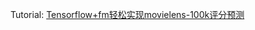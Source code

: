 Tutorial: [Tensorflow+fm轻松实现movielens-100k评分预测](https://blog.csdn.net/oqqYuan1234567890/article/details/89341595)